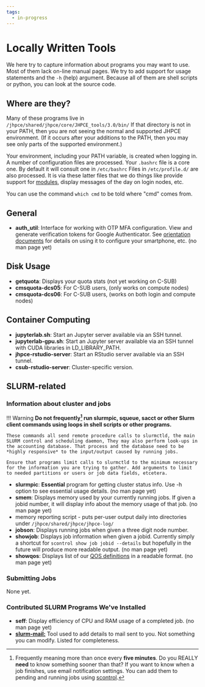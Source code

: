 ```yaml
---
tags:
  - in-progress
---
```


# Locally Written Tools

We here try to capture information about programs you may want to use. Most of them lack on-line manual pages. We try to add support for usage statements and the `-h` (help) argument. Because all of them are shell scripts or python, you can look at the source code.

## Where are they?

Many of these programs live in `/jhpce/shared/jhpce/core/JHPCE_tools/3.0/bin/` If that directory is not in your PATH, then you are not seeing the normal and supported JHPCE environment. (If it occurs after your additions to the PATH, then you may see only parts of the supported environment.)

Your environment, including your PATH variable, is created when logging in. A number of configuration files are processed. Your `.bashrc` file is a core one. By default it will consult one in `/etc/bashrc`  Files in `/etc/profile.d/` are also processed. It is via these latter files that we do things like provide support for [modules](../sw/modules.md), display messages of the day on login nodes, etc.

You can use the command `which cmd` to be told where "cmd" comes from.

## General
* **auth_util**: Interface for working with OTP MFA configuration. View and generate verification tokens for Google Authenticator. See [orientation documents](../orient/images/latest-orient.pdf) for details on using it to configure your smartphone, etc. (no man page yet)

## Disk Usage
* **getquota**: Displays your quota stats (not yet working on C-SUB)
* **cmsquota-dcs05**: For C-SUB users, (only works on compute nodes)
* **cmsquota-dcs06**: For C-SUB users, (works on both login and compute nodes)

## Container Computing

* **jupyterlab.sh**: Start an Jupyter server available via an SSH tunnel.
* **jupyterlab-gpu.sh**: Start an Jupyter server available via an SSH tunnel with CUDA libraries in LD_LIBRARY_PATH.
* **jhpce-rstudio-server**: Start an RStudio server available via an SSH tunnel.
* **csub-rstudio-server**: Cluster-specific version.

## SLURM-related

### Information about cluster and jobs
!!! Warning
    **Do not frequently[^1] run slurmpic, squeue, sacct or other Slurm client commands using loops in shell scripts or other programs.** 

    These commands all send remote procedure calls to slurmctld, the main SLURM control and scheduling daemon, They may also perform look-ups in the accounting database. That process and the database need to be *highly responsive* to the input/output caused by running jobs.

    Ensure that programs limit calls to slurmctld to the minimum necessary for the information you are trying to gather. Add arguments to limit to needed partitions or users or job data fields, etcetera.

[^1]: Frequently meaning more than once every **five minutes**. Do you REALLY **need** to know something sooner than that? If you want to know when a job finishes, use email notification settings. You can add them to pending and running jobs using [scontrol](../slurm/tips-scontrol.md).

* **slurmpic**: **Essential** program for getting cluster status info. Use -h option to see essential usage details. (no man page yet)
* **smem**: Displays memory used by your currently running jobs. If given a jobid number, it will display info about the memory usage of that job. (no man page yet)
* memory reporting script - puts per-user output daily into directories under `/jhpce/shared/jhpce/jhpce-log/`
* **jobson**: Displays running jobs when given a three digit node number.
* **showjob**: Displays job information when given a jobid. Currently simply a shortcut for `scontrol show job jobid --details` but hopefully in the future will produce more readable output. (no man page yet)
* **showqos**: Displays list of our [QOS definitions](../slurm/qos.md) in a readable format. (no man page yet)

### Submitting Jobs
None yet.

### Contributed SLURM Programs We've Installed
* **seff**: Display efficiency of CPU and RAM usage of a completed job. (no man page yet)
* **[slurm-mail:](https://github.com/neilmunday/slurm-mail)** Tool used to add details to mail sent to you. Not something you can modify. Listed for completeness.

